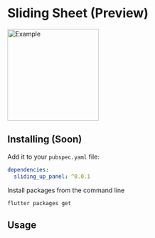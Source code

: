 # Sliding Sheet (Preview)

<p>
  <img width="205px" alt="Example" src="assets/example.gif"/>
</p>

## Installing (Soon)
Add it to your `pubspec.yaml` file:
```yaml
dependencies:
  sliding_up_panel: ^0.0.1
```
Install packages from the command line
```
flutter packages get
```

## Usage

